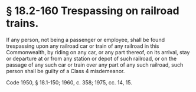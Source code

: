 # § 18.2-160 Trespassing on railroad trains.

<p>If any person, not being a passenger or employee, shall be found trespassing upon any railroad car or train of any railroad in this Commonwealth, by riding on any car, or any part thereof, on its arrival, stay or departure at or from any station or depot of such railroad, or on the passage of any such car or train over any part of any such railroad, such person shall be guilty of a Class 4 misdemeanor.</p><p>Code 1950, § 18.1-150; 1960, c. 358; 1975, cc. 14, 15.</p>